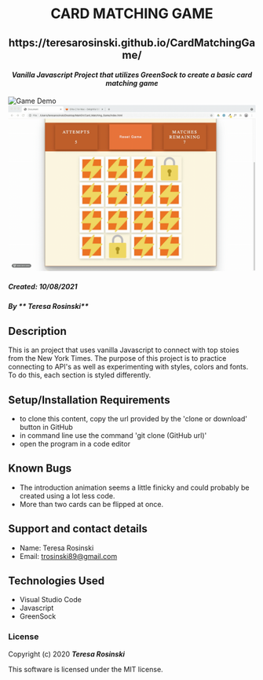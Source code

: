 <h1 align="center"><strong>CARD MATCHING GAME</strong></h1>
<h2 align="center">https://teresarosinski.github.io/CardMatchingGame/ </h2>
<h4 align="center"><em>Vanilla Javascript Project that utilizes GreenSock to create a basic card matching game</em></h4>

![Game Demo](./introAnim.gif)
![Game Demo](./introAnim2.gif)

##### __Created:__ 10/08/2021
##### By _** Teresa Rosinski**_  


## Description
This is an project that uses vanilla Javascript to connect with top stoies from the New York Times. The purpose of this project is to practice connecting to API's as well as experimenting with styles, colors and fonts. To do this, each section is styled differently. 

## Setup/Installation Requirements

* to clone this content, copy the url provided by the 'clone or download' button in GitHub
* in command line use the command 'git clone (GitHub url)'
* open the program in a code editor


## Known Bugs

* The introduction animation seems a little finicky and could probably be created using a lot less code. 
* More than two cards can be flipped at once. 

## Support and contact details

* Name: Teresa Rosinski
* Email: trosinski89@gmail.com


## Technologies Used

* Visual Studio Code
* Javascript
* GreenSock

### License

Copyright (c) 2020 **_Teresa Rosinski_**

This software is licensed under the MIT license.